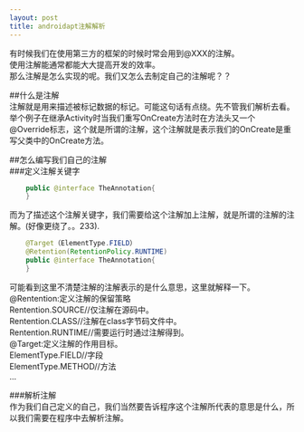 ```yaml
---
layout: post
title: androidapt注解解析
---
```



有时候我们在使用第三方的框架的时候时常会用到@XXX的注解。  
使用注解能通常都能大大提高开发的效率。  
那么注解是怎么实现的呢。我们又怎么去制定自己的注解呢？？  

##什么是注解  
注解就是用来描述被标记数据的标记。可能这句话有点绕。先不管我们解析去看。  
举个例子在继承Activity时当我们重写OnCreate方法时在方法头又一个@Override标志，这个就是所谓的注解，这个注解就是表示我们的OnCreate是重写父类中的OnCreate方法。  

##怎么编写我们自己的注解  
###定义注解关键字  


```java
    public @interface TheAnnotation{  
    }
```


而为了描述这个注解关键字，我们需要给这个注解加上注解，就是所谓的注解的注解。(好像更绕了。。233).  


```java
    @Target（ElementType.FIELD）
    @Retention(RetentionPolicy.RUNTIME)
    public @interface TheAnnotation{
    }
```  


可能看到这里不清楚注解的注解表示的是什么意思，这里就解释一下。  
@Rentention:定义注解的保留策略  
Rentention.SOURCE//仅注解在源码中。  
Rentention.CLASS//注解在class字节码文件中。  
Rentention.RUNTIME//需要运行时通过注解得到。  
@Target:定义注解的作用目标。  
ElementType.FIELD//字段  
ElementType.METHOD//方法  
...


###解析注解  
作为我们自己定义的自己，我们当然要告诉程序这个注解所代表的意思是什么，所以我们需要在程序中去解析注解。  